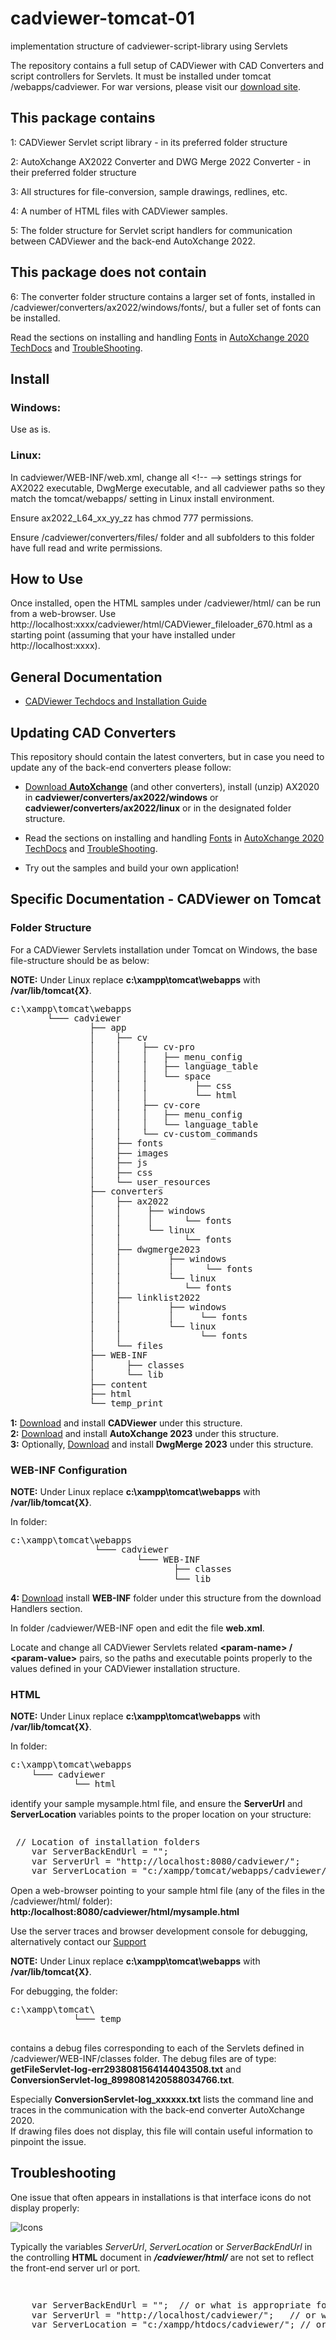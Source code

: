 # cadviewer-tomcat-01
implementation  structure of cadviewer-script-library using Servlets

The repository contains a full setup of CADViewer with CAD Converters and script controllers for Servlets.  It must be installed under tomcat /webapps/cadviewer.   For war versions, please visit our [download site](https://cadviewer.com/download/).

## This package contains

1: CADViewer Servlet script library  - in its preferred folder structure

2: AutoXchange AX2022 Converter and DWG Merge 2022 Converter - in their preferred folder structure

3: All structures for file-conversion, sample drawings, redlines, etc. 

4: A number of HTML files with CADViewer samples.

5: The folder structure for Servlet script handlers for communication between CADViewer and the back-end AutoXchange 2022.


## This package does not contain

6: The converter folder structure contains a larger set of fonts, installed in /cadviewer/converters/ax2022/windows/fonts/, but a fuller set of fonts can be installed. 

Read the sections on installing and handling [Fonts](https://tailormade.com/ax2020techdocs/installation/fonts/) in [AutoXchange 2020 TechDocs](https://tailormade.com/ax2020techdocs/) and [TroubleShooting](https://tailormade.com/ax2020techdocs/troubleshooting/).


## Install

### Windows:  

Use as is.

### Linux:  

In cadviewer/WEB-INF/web.xml, change all \<!-- --> settings strings for AX2022 executable, DwgMerge executable, and all cadviewer paths so they match the tomcat/webapps/ setting in Linux install environment.  

Ensure ax2022_L64_xx_yy_zz has chmod 777 permissions.  

Ensure /cadviewer/converters/files/ folder and all subfolders to this folder have full read and write permissions. 




## How to Use

Once installed, open the HTML samples under /cadviewer/html/ can be run from a web-browser. Use http://localhost:xxxx/cadviewer/html/CADViewer_fileloader_670.html as a starting point (assuming that your have installed under http://localhost:xxxx).






## General Documentation 

-   [CADViewer Techdocs and Installation Guide](https://cadviewer.com/cadviewertechdocs/download)



## Updating CAD Converters

This repository should contain the latest converters, but in case you need to update any of the back-end converters please follow: 

* [Download **AutoXchange**](/download/) (and other converters), install (unzip) AX2020 in **cadviewer/converters/ax2022/windows** or **cadviewer/converters/ax2022/linux** or in the designated folder structure.

* Read the sections on installing and handling [Fonts](https://tailormade.com/ax2020techdocs/installation/fonts/) in [AutoXchange 2020 TechDocs](https://tailormade.com/ax2020techdocs/) and [TroubleShooting](https://tailormade.com/ax2020techdocs/troubleshooting/).

* Try out the samples and build your own application!
 
 

## Specific Documentation - CADViewer on Tomcat

### Folder Structure
For a CADViewer Servlets installation under Tomcat on Windows, the base file-structure should be as below: 

**NOTE:** Under Linux replace **c:\xampp\tomcat\webapps** with **/var/lib/tomcat{X}**.

<pre style="line-height: 110%">
c:\xampp\tomcat\webapps
       └─── cadviewer
               ├── app
               │    ├── cv
               │    │    ├── cv-pro 
               │    │    │   ├── menu_config
               │    │    │   ├── language_table
               │    │    │   └── space
               │    │    │         ├── css 
               │    │    │         └── html
               │    │    ├── cv-core
               │    │    │   ├── menu_config
               │    │    │   └── language_table
               │    │    └── cv-custom_commands
               │    ├── fonts
               │    ├── images
               │    ├── js
               │    ├── css
               │    └── user_resources	
               ├── converters
               │    ├── ax2022
               │    │     ├── windows 
               │    │     │      └── fonts
               │    │     └── linux
               │    │            └── fonts
               │    ├── dwgmerge2023
               │    │         ├── windows 
               │    │         │      └── fonts
               │    │         └── linux
               │    │            └── fonts
               │    ├── linklist2022
               │    │         ├── windows 
               │    │         │     └── fonts
               │    │         └── linux
               │    │               └── fonts
               │    └── files
               ├── WEB-INF
               │      ├── classes
               │      └── lib
               ├── content
               ├── html
               └── temp_print
</pre>

**1:** [Download](https://cadviewer.com/download/) and install **CADViewer** under this structure.  <br>
**2:** [Download](https://cadviewer.com/download/) and install **AutoXchange 2023** under this structure. <br>
**3:** Optionally, [Download](https://cadviewer.com/download/) and install **DwgMerge 2023** under this structure.


### WEB-INF Configuration

**NOTE:** Under Linux replace **c:\xampp\tomcat\webapps** with **/var/lib/tomcat{X}**.


In folder:

<pre style="line-height: 110%">
c:\xampp\tomcat\webapps
	            └─── cadviewer
                        └─── WEB-INF
                               ├── classes
                               └── lib
</pre>


**4:** [Download](https://cadviewer.com/download/) install **WEB-INF** folder under this structure from the download Handlers section. 


In folder /cadviewer/WEB-INF open and edit the file **web.xml**.

Locate and change all CADViewer Servlets related  **&lt;param-name&gt; / &lt;param-value&gt;** pairs, so the paths and executable points properly to the values defined in your CADViewer installation structure. 
 
  

### HTML 

**NOTE:** Under Linux replace **c:\xampp\tomcat\webapps** with **/var/lib/tomcat{X}**.

In folder:

<pre style="line-height: 110%">
c:\xampp\tomcat\webapps
    └─── cadviewer
            └── html
</pre>


identify your sample mysample.html file, and ensure the **ServerUrl** and **ServerLocation** variables points to the proper location on your structure:

<pre style="line-height: 110%">

 // Location of installation folders
    var ServerBackEndUrl = "";
    var ServerUrl = "http://localhost:8080/cadviewer/";
    var ServerLocation = "c:/xampp/tomcat/webapps/cadviewer/";
</pre>




Open a web-browser pointing to your sample html file (any of the files in the /cadviewer/html/ folder): **http:/localhost:8080/cadviewer/html/mysample.html**

Use the server traces and browser development console for debugging, alternatively contact our [Support](https://cadviewer.com/cadviewertechdocs/support/)  

**NOTE:** Under Linux replace **c:\xampp\tomcat\webapps** with **/var/lib/tomcat{X}**.

For debugging, the folder:
<pre style="line-height: 110%">
c:\xampp\tomcat\
            └─── temp
		</pre>
contains a debug files corresponding to each of the Servlets defined in /cadviewer/WEB-INF/classes folder. The debug files are of type:  **getFileServlet-log-err2938081564144043508.txt** and **ConversionServlet-log_8998081420588034766.txt**.

Especially **ConversionServlet-log_xxxxxx.txt** lists the command line and traces in the communication with the back-end converter AutoXchange 2020. <br>
If drawing files does not display, this file will contain useful information to pinpoint the issue.


## Troubleshooting

One issue that often appears in installations is that interface icons do not display properly:

![Icons](https://cadviewer.com/cadviewertechdocs/images/missing_icons.png "Icons missing")

Typically the variables *ServerUrl*, *ServerLocation* or *ServerBackEndUrl* in the controlling **HTML**  document in ***/cadviewer/html/*** are not set to reflect the front-end server url or port.

<pre style="line-height: 110%">


    var ServerBackEndUrl = "";  // or what is appropriate for my server; used for NodeJS server only
    var ServerUrl = "http://localhost/cadviewer/";   // or what is appropriate for my server
    var ServerLocation = "c:/xampp/htdocs/cadviewer/"; // or what is appropriate for my server
</pre>
